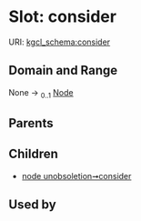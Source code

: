 
# Slot: consider




URI: [kgcl_schema:consider](https://w3id.org/kgcl-schema/consider)


## Domain and Range

None &#8594;  <sub>0..1</sub> [Node](Node.md)

## Parents


## Children

 *  [node unobsoletion➞consider](node_unobsoletion_consider.md)

## Used by

